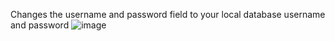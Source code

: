 Changes the username and password field to your local database username and password
![image](https://github.com/jadenzq/watch-ecommerce-project/assets/133789399/0179b72d-0972-4a92-afba-3595f6bee867)
